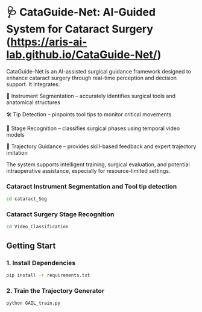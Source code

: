 # 🩺 CataGuide-Net: AI-Guided System for Cataract Surgery (https://aris-ai-lab.github.io/CataGuide-Net/)
CataGuide-Net is an AI-assisted surgical guidance framework designed to enhance cataract surgery through real-time perception and decision support. It integrates:

🎯 Instrument Segmentation – accurately identifies surgical tools and anatomical structures

🛠 Tip Detection – pinpoints tool tips to monitor critical movements

🔄 Stage Recognition – classifies surgical phases using temporal video models

🤖 Trajectory Guidance – provides skill-based feedback and expert trajectory imitation

The system supports intelligent training, surgical evaluation, and potential intraoperative assistance, especially for resource-limited settings.
### Cataract Instrument Segmentation and Tool tip detection

```bash
cd cataract_Seg
```

### Cataract Surgery Stage Recognition
```bash
cd Video_Classification
```

## Getting Start

### 1. Install Dependencies
```bash
pip install -r requirements.txt
```

### 2. Train the Trajectory Generator


```bash
python GAIL_train.py
```

